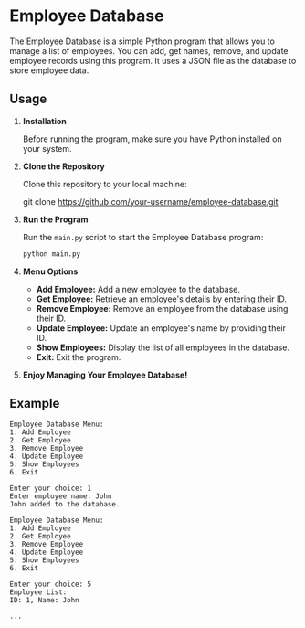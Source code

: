 

# Employee Database

The Employee Database is a simple Python program that allows you to manage a list of employees.
You can add, get names, remove, and update employee records using this program.
It uses a JSON file as the database to store employee data.

## Usage

1. **Installation**

   Before running the program, make sure you have Python installed on your system.

2. **Clone the Repository**

   Clone this repository to your local machine:

   git clone https://github.com/your-username/employee-database.git
 


3. **Run the Program**

   Run the `main.py` script to start the Employee Database program:

   ```bash
   python main.py
   ```

4. **Menu Options**

   - **Add Employee:** Add a new employee to the database.
   - **Get Employee:** Retrieve an employee's details by entering their ID.
   - **Remove Employee:** Remove an employee from the database using their ID.
   - **Update Employee:** Update an employee's name by providing their ID.
   - **Show Employees:** Display the list of all employees in the database.
   - **Exit:** Exit the program.

5. **Enjoy Managing Your Employee Database!**

## Example

```plaintext
Employee Database Menu:
1. Add Employee
2. Get Employee
3. Remove Employee
4. Update Employee
5. Show Employees
6. Exit

Enter your choice: 1
Enter employee name: John
John added to the database.

Employee Database Menu:
1. Add Employee
2. Get Employee
3. Remove Employee
4. Update Employee
5. Show Employees
6. Exit

Enter your choice: 5
Employee List:
ID: 1, Name: John

...
```



